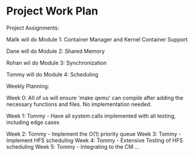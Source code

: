 # Project Work Plan

Project Assignments:

Malik will do Module 1: Container Manager and Kernel Container Support

Dane will do Module 2: Shared Memory

Rohan wil do Module 3: Synchronization

Tommy will do Module 4: Scheduling


Weekly Planning:

Week 0: 
All of us will ensure 'make qemu' can compile after adding the necessary functions and files. No implementation needed. 

Week 1:
Tommy - Have all system calls implemented with all testing, including edge cases


Week 2:
Tommy - Implement the O(1) priority queue
Week 3:
Tommy - Implement HFS scheduling
Week 4:
Tommy - Extensive Testing of HFS scheduling
Week 5: 
Tommy - Integrating to the CM
...
